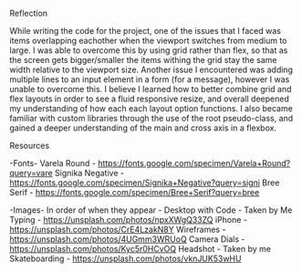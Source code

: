 
Reflection

While writing the code for the project, one of the issues that I faced was items overlapping eachother when the viewport switches from medium to large. I was able to overcome this by using grid rather than flex, so that as the screen gets bigger/smaller the items withing the grid stay the same width relative to the viewport size. Another issue I encountered was adding multiple lines to an input element in a form (for a message), however I was unable to overcome this. I believe I learned how to better combine grid and flex layouts in order to see a fluid responsive resize, and overall deepened my understanding of how each each layout option functions. I also became familiar with custom libraries through the use of the root pseudo-class, and gained a deeper understanding of the main and cross axis in a flexbox.

Resources

-Fonts-
Varela Round - https://fonts.google.com/specimen/Varela+Round?query=vare
Signika Negative - https://fonts.google.com/specimen/Signika+Negative?query=signi
Bree Serif - https://fonts.google.com/specimen/Bree+Serif?query=bree

-Images- In order of when they appear -
Desktop with Code -  Taken by Me
Typing - https://unsplash.com/photos/npxXWgQ33ZQ
iPhone - https://unsplash.com/photos/CrE4LzakN8Y
Wireframes -  https://unsplash.com/photos/4UGmm3WRUoQ
Camera Dials - https://unsplash.com/photos/Kyc5r0HCvOQ
Headshot - Taken by me
Skateboarding - https://unsplash.com/photos/vknJUK53wHU
